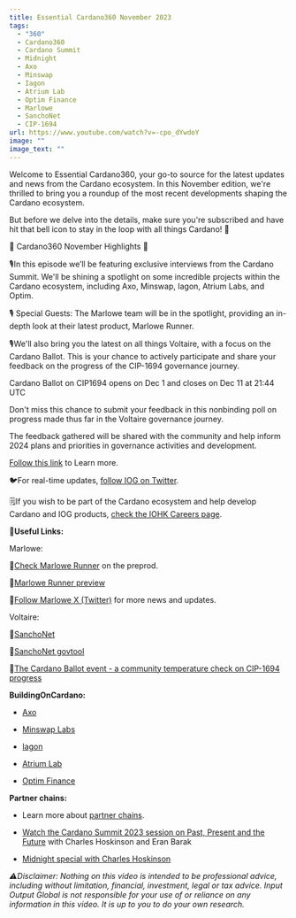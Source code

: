 ```yaml
---
title: Essential Cardano360 November 2023
tags:
  - "360"
  - Cardano360
  - Cardano Summit
  - Midnight
  - Axo
  - Minswap
  - Iagon
  - Atrium Lab
  - Optim Finance
  - Marlowe
  - SanchoNet
  - CIP-1694
url: https://www.youtube.com/watch?v=-cpo_dYwdoY
image: ""
image_text: ""
---
```


Welcome to Essential Cardano360, your go-to source for the latest updates and news from the Cardano ecosystem. In this November edition, we're thrilled to bring you a roundup of the most recent developments shaping the Cardano ecosystem.

But before we delve into the details, make sure you're subscribed and have hit that bell icon to stay in the loop with all things Cardano! 🔔

🌟 Cardano360 November Highlights 🌟

🎙️In this episode we’ll be featuring exclusive interviews from the Cardano Summit. We'll be shining a spotlight on some incredible projects within the Cardano ecosystem, including Axo, Minswap, Iagon, Atrium Labs, and Optim.

🎙️ Special Guests: The Marlowe team will be in the spotlight, providing an in-depth look at their latest product, Marlowe Runner.

🎙️We'll also bring you the latest on all things Voltaire, with a focus on the Cardano Ballot. This is your chance to actively participate and share your feedback on the progress of the CIP-1694 governance journey.

Cardano Ballot on CIP1694 opens on Dec 1 and closes on Dec 11 at 21:44 UTC

Don't miss this chance to submit your feedback in this nonbinding poll on progress made thus far in the Voltaire governance journey.

The feedback gathered will be shared with the community and help inform 2024 plans and priorities in governance activities and development.

[Follow this link](https://docs.1694ballot.cardano.org) to Learn more.

🐦For real-time updates, [follow IOG on Twitter](https://twitter.com/InputOutputHK).

🗒️If you wish to be part of the Cardano ecosystem and help develop Cardano and IOG products, [check the IOHK Careers page](https://apply.workable.com/io-global/?lng=en).

**🔗Useful Links:**

Marlowe:

📌[Check Marlowe Runner](https://preprod.runner.marlowe.iohk.io/#) on the preprod.

📌[Marlowe Runner preview](https://preview.runner.marlowe.iohk.io/)

📌[Follow Marlowe X (Twitter)](https://twitter.com/marlowe_io) for more news and updates.

Voltaire:

📌[SanchoNet](https://sancho.network/)

📌[SanchoNet govtool](https://docs.sanchogov.tools/about/what-is-sanchonet-govtool)

📌[The Cardano Ballot event - a community temperature check on CIP-1694 progress](https://iohk.io/en/blog/posts/2023/11/29/the-cardano-ballot-event-a-community-temperature-check-on-cip-1694-progress/)

**BuildingOnCardano:**

*   [Axo](https://www.axo.trade/)
    
*   [Minswap Labs](https://minswap.org/)
    
*   [Iagon](https://iagon.com/)
    
*   [Atrium Lab](https://twitter.com/atrium_lab)
    
*   [Optim Finance](https://www.optim.finance/)
    

**Partner chains:**

*   Learn more about [partner chains](https://iohk.io/en/blog/posts/2023/11/03/partner-chains-are-coming-to-cardano/).
    
*   [Watch the Cardano Summit 2023 session on Past, Present and the Future](https://youtu.be/wvV2h89cTo8) with Charles Hoskinson and Eran Barak
    
*   [Midnight special with Charles Hoskinson](https://www.youtube.com/watch?v=tBxk79svC78&t=2358s)
    

_⚠️Disclaimer: Nothing on this video is intended to be professional advice, including without limitation, financial, investment, legal or tax advice. Input Output Global is not responsible for your use of or reliance on any information in this video. It is up to you to do your own research._
